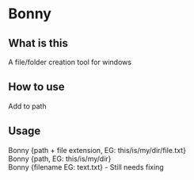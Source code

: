 # Bonny
## What is this
A file/folder creation tool for windows

## How to use
Add to path
## Usage
Bonny {path + file extension, EG: this/is/my/dir/file.txt}<br>
Bonny {path, EG: this/is/my/dir} <br>
Bonny {filename EG: text.txt} - Still needs fixing<br>
